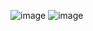 ![image](https://github.com/shivanshNemaHotwax/training_assignment/assets/157474517/f95171a0-2980-4a4f-a047-f4dbd9aa1770)
![image](https://github.com/shivanshNemaHotwax/training_assignment/assets/157474517/63181f66-7600-422b-9864-efe5bb0d678a)


